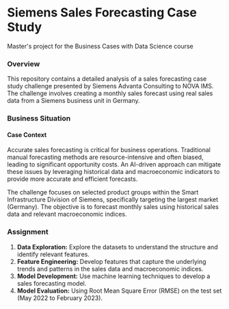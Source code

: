 # Siemens Sales Forecasting Case Study
Master's project for the Business Cases with Data Science course

### Overview
This repository contains a detailed analysis of a sales forecasting case study challenge presented by Siemens Advanta Consulting to NOVA IMS. The challenge involves creating a monthly sales forecast using real sales data from a Siemens business unit in Germany.

### Business Situation
#### Case Context
Accurate sales forecasting is critical for business operations. Traditional manual forecasting methods are resource-intensive and often biased, leading to significant opportunity costs. An AI-driven approach can mitigate these issues by leveraging historical data and macroeconomic indicators to provide more accurate and efficient forecasts.

The challenge focuses on selected product groups within the Smart Infrastructure Division of Siemens, specifically targeting the largest market (Germany). The objective is to forecast monthly sales using historical sales data and relevant macroeconomic indices.

### Assignment
1. **Data Exploration:** Explore the datasets to understand the structure and identify relevant features.
2. **Feature Engineering:** Develop features that capture the underlying trends and patterns in the sales data and macroeconomic indices.
3. **Model Development:** Use machine learning techniques to develop a sales forecasting model.
5. **Model Evaluation:**  Using Root Mean Square Error (RMSE) on the test set (May 2022 to February 2023).
